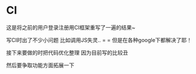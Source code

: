 CI
===============

这是将之前的用户登录注册用CI框架重写了一遍的结果~

写CI时出了不少小问题 比如调用JS失灵.. = = 但是在各种google下都解决了耶！

接下来要做的时把代码优化整理 因为目前写的比较丑 

然后要争取功能方面拓展一下
